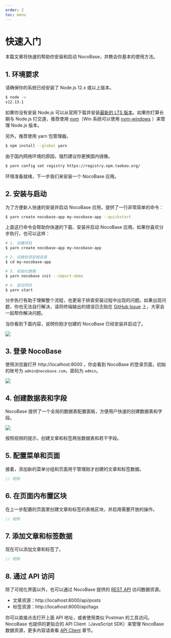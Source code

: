 ```yaml
---
order: 2
toc: menu
---
```


# 快速入门

本篇文章将快速的帮助你安装和启动 NocoBase，并教会你基本的使用方法。

## 1. 环境要求

请确保你的系统已经安装了 Node.js 12.x 或以上版本。

```bash
$ node -v
v12.13.1
```

如果你没有安装 Node.js 可以从官网下载并安装[最新的 LTS 版本](https://nodejs.org/en/download/)。如果你打算长期与 Node.js 打交道，推荐使用 [nvm](https://github.com/nvm-sh/nvm)（Win 系统可以使用 [nvm-windows](https://github.com/coreybutler/nvm-windows) ）来管理 Node.js 版本。

另外，推荐使用 yarn 包管理器。

```bash
$ npm install --global yarn
```

由于国内网络环境的原因，强烈建议你更换国内镜像。

```bash
$ yarn config set registry https://registry.npm.taobao.org/
```

环境准备就绪，下一步我们来安装一个 NocoBase 应用。

## 2. 安装与启动

为了方便新人快速的安装并启动 NocoBase 应用，提供了一行非常简单的命令：

```bash
$ yarn create nocobase-app my-nocobase-app --quickstart
```

上面这行命令会帮助你快速的下载、安装并启动 NocoBase 应用。如果你喜欢分步执行，也可以这样：

```bash
# 1. 创建项目
$ yarn create nocobase-app my-nocobase-app

# 2. 切换到项目根目录
$ cd my-nocobase-app

# 3. 初始化数据
$ yarn nocobase init --import-demo

# 4. 启动项目
$ yarn start
```

分步执行有助于理解整个流程，也更易于排查安装过程中出现的问题。如果出现问题，你也无法自行解决，请将终端输出的错误日志贴在 [GitHub Issue](https://github.com/nocobase/nocobase/issues) 上，大家会一起帮你解决问题。

当你看到下面内容，说明你刚才创建的 NocoBase 已经安装并启动了。

<img src="https://nocobase.oss-cn-beijing.aliyuncs.com/07aef612d4162970f813352ef31a9dba.png" style="max-width: 800px;" />

## 3. 登录 NocoBase

使用浏览器打开 http://localhost:8000 ，你会看到 NocoBase 的登录页面，初始的账号为 `admin@nocobase.com`，密码为 `admin`。

<img src="https://nocobase.oss-cn-beijing.aliyuncs.com/172457b0a93b608cff2c9d119d42a02f.png" style="max-width: 800px;" >

## 4. 创建数据表和字段

NocoBase 提供了一个全局的数据表配置面板，方便用户快速的创建数据表和字段。

<img src="https://nocobase.oss-cn-beijing.aliyuncs.com/335883d6d91d505195b7a857ac6df161.gif" style="max-width: 800px;" />

按照视频的提示，创建文章和标签两张数据表和若干字段。

## 5. 配置菜单和页面

接着，添加新的菜单分组和页面用于管理刚才创建的文章和标签数据。

```ts
// 视频
```

## 6. 在页面内布置区块

在上一步配置的页面里创建文章和标签的表格区块，并启用需要开放的操作。

```ts
// 视频
```

## 7. 添加文章和标签数据

现在可以添加文章和标签了。

```ts
// 视频
```

## 8. 通过 API 访问

除了可视化界面以外，也可以通过 NocoBase 提供的 [REST API](/zh-CN/api/rest-api) 访问数据资源。

- 文章资源：http://localhost:8000/api/posts
- 标签资源：http://localhost:8000/api/tags

你可以直接点击打开上面 API 地址，或者使用类似 Postman 的工具访问。NocoBase 也提供的更贴合的 API Client（JavaScript SDK）来管理 NocoBase 数据资源，更多内容请查看 [API Client](/zh-CN/api/client#apiclient) 章节。